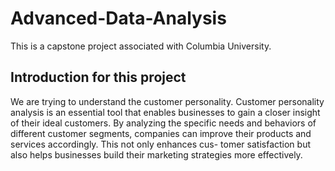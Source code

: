 # Advanced-Data-Analysis
This is a capstone project associated with Columbia University.

## Introduction for this project
We are trying to understand the customer personality. Customer personality analysis is an essential tool that enables businesses to gain a closer insight of their ideal
customers. By analyzing the specific needs and behaviors of different customer segments,
companies can improve their products and services accordingly. This not only enhances cus-
tomer satisfaction but also helps businesses build their marketing strategies more effectively.

